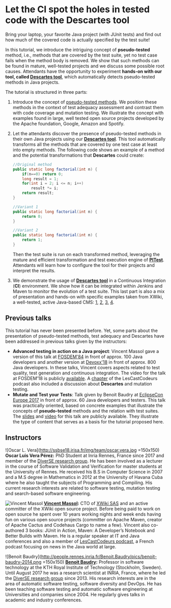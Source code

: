 
# Let the CI spot the holes in tested code with the Descartes tool

Bring your laptop, your favorite Java project (with JUnit tests) and find out how much of the covered code is actually specified by the test suite!

In this tutorial, we introduce the intriguing concept of **pseudo-tested** method, i.e., methods that are covered by the test suite, yet no test case fails when the method body is removed. We show that such methods can be found in mature, well-tested projects and we discuss some possible root causes. Attendants have the opportunity to experiment **hands-on with our tool, called [Descartes tool](httsp://github.com/STAMP-project/pitest-descartes)**, which automatically detects pseudo-tested methods in Java projects.

The tutorial is structured in three  parts:
1. Introduce the concept of [pseudo-tested methods](https://arxiv.org/pdf/1611.07163.pdf). We position these methods in the  context of test adequacy assessment and contrast them  with code coverage and mutation testing. We illustrate the concept with  examples found in large, well tested open source projects developed by the Apache foundation, Google,  Amazon and Spotify. 
2. Let the attendants discover the presence of pseudo-tested methods in their own Java projects using our [**Descartes tool**](httsp://github.com/STAMP-project/pitest-descartes). This tool automatically transforms all the methods that are covered by one test case at least into empty methods.  The following code shows an example of a method and the potential transformations that **Descartes** could create:

    ```Java
    //Original method
    public static long factorial(int n) {
        if(n==0) return 0;
        long result = 1;
        for(int i = 2; i <= n; i++)
            result *= i;
        return result;
    }

    //Variant 1
    public static long factorial(int n) {
        return 0;
    }

    //Variant 2
    public static long factorial(int n) {
        return 1;
    }
    ```
    Then the test suite is run on each transformed method, leveraging the mature and efficient transformation and test execution engine of [**PITest**](http://pitest.org/). Attendants will learn how to configure the tool for their projects and interpret the results.
3. We demonstrate the usage of  [**Descartes tool**](httsp://github.com/STAMP-project/pitest-descartes) in a Continuous Integration (**CI**) environment. We show how it can be integrated within Jenkins and Maven to monitor the evolution of a test suite. This last part is also a mix of presentation and hands-on with specific examples taken from XWiki, a well-tested, active Java-based CMS: [1](https://github.com/xwiki/xwiki-commons/blob/master/pom.xml#L120), [2](https://github.com/xwiki/xwiki-commons/blob/master/pom.xml#L2083), [3](https://github.com/xwiki/xwiki-commons/blob/master/pom.xml#L2119), [4](http://ci.xwiki.org/job/xwiki-commons_pitest/).

## Previous talks

This tutorial has never been presented before. Yet, some parts about the presentation of pseudo-tested methods, test adequacy and Descartes have been addressed in previous talks given by the instructors:
* **Advanced testing in action on a Java project**: Vincent Massol gave a version of this talk at [FOSDEM'84](https://fosdem.org/2018/schedule/event/advanced_testing_java/) in front of approx. 100 Java developers and another version at [Devoxx'18](https://cfp.devoxx.fr/2018/talk/OCF-8843/Nouvelle_generation_de_tests_pour_projets_Java)  in front of approx. 800 Java developers. In these talks, Vincent covers aspects related to test quality, test generation and continuous integration. The video for the talk at FOSDEM’18 is publicly [available](http://mirror.onet.pl/pub/mirrors/video.fosdem.org/2018/H.2213/advanced_testing_java.webm). A [chapter](https://lescastcodeurs.com/2018/05/18/lcc-189-conferences-et-tests-par-mutation/) of the LesCastCodeurs podcast also included a discussion about **Descartes** and mutation testing. 
* **Mutate and Test your Tests**: Talk given by Benoit Baudry at [EclipseCon Europe 2017](https://www.eclipsecon.org/europe2017/session/mutate-and-test-your-tests) in front of approx. 60 Java developers and testers. This talk was practically oriented, based on concrete examples that illustrate the concepts of **pseudo-tested** methods and the relation with test suites. The [slides](https://www.slideshare.net/slideshow/embed_code/81650071) and [video](https://www.youtube.com/watch?v=rlfcGUDkSjQ&t=) for this talk are publicly available. They illustrate the type of content that serves as a basis for the tutorial proposed here.

## Instructors

![Oscar L. Vera](http://ssbse18.irisa.fr/img/team/oscar.vera.jpg =150x150)
**Oscar Luis Vera Pérez:** PhD Student at Inria Rennes, France since 2017 and member of the [DiverSE research group](https://diverse.irisa.fr/). He has been involved as a lecturer in the course of Software Validation and Verification for master students at the University of Rennes. He received his B.S in Computer Science in 2007 and a M.S degree in Mathematics in 2012 at the University of Havana Cuba where he also taught the subjects of Programming and Compiling. His current research interests are related to software testing, mutation testing and search-based software engineering.

![Vincent Massol](https://forum.xwiki.org//user_avatar/discourse.xwiki.org/vmassol/150/6_1.png)
**[Vincent Massol](https://about.me/vmassol):** CTO of [XWiki SAS](https://www.xwiki.com/fr/) and an active committer of the XWiki open source project. Before being paid to work on open source he spent over 10 years working nights and week ends having fun on various open source projects (committer on Apache Maven, creator of Apache Cactus and Codehaus Cargo to name a few). Vincent also co-authored 3 books: JUnit in Action, Maven: A Developer’s Notebook and Better Builds with Maven. He is a regular speaker at IT and Java conferences and also a member of [LesCastCodeurs podcast](https://lescastcodeurs.com/), a French podcast focusing on news in the Java world at large.

![Benoit Baudry](http://people.rennes.inria.fr/Benoit.Baudry/pics/benoit-baudry-2014.png =150x150) 
**[Benoit Baudry](https://softwarediversity.eu/):** Professor in software technology at the KTH Royal Institute of Technology (Stockholm, Sweden). Until August 2017 he was a research scientist at INRIA, France, where he led the [DiverSE research group](https://diverse.irisa.fr/) since 2013. His research interests are in the area of automatic software testing, software diversity and DevOps. He has been teaching software testing and automatic software engineering at Universities and companies since 2004. He regularly gives talks in academic and industry conferences.

